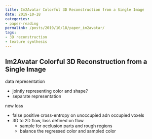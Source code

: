 ```yaml
---
title: Im2Avatar Colorful 3D Reconstruction from a Single Image
date: 2019-10-18
categories:
- paper-reading
permalink: /posts/2019/10/18/paper_im2avatar/
tags:
- 3D reconstruction
- texture synthesis
---
```


## Im2Avatar Colorful 3D Reconstruction from a Single Image

data representation
- jointly representing color and shape?
- separate representation

new loss
- false positive cross-entropy on unoccupied adn occupied voxels
- 3D to 2D flow, loss defined on flow
    - sample for occlusion parts and rough regions
    - balance the regressed color and sampled color
